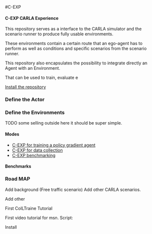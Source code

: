 

#C-EXP 
#### C-EXP CARLA Experience

This  repository serves as a interface to the CARLA simulator
and the scenario runner to produce fully usable environments.

These environments contain a certain route that an ego-agent
has to perform as well as conditions and specific scenarios
from the scenario runner.

This repository also encapsulates the possibility to integrate
directly an Agent with an Environment.

That can be used to train, evaluate e

[Install the repository](docs/getting_started.md)


### Define the Actor


### Define the Environments



TODO some selling outside here it should be super simple.





#### Modes

* [C-EXP for training a policy gradient agent](docs/getting_started.md)
* [C-EXP for data collection](docs/getting_started.md)
* [C-EXP benchmarking](docs/benchmarking.md)



#### Benchmarks




### Road MAP

Add background (Free traffic scenario)
Add other CARLA scenarios.

Add other 


First CoILTraine Tutorial

First video tutorial for msn. Script:

Install




 
